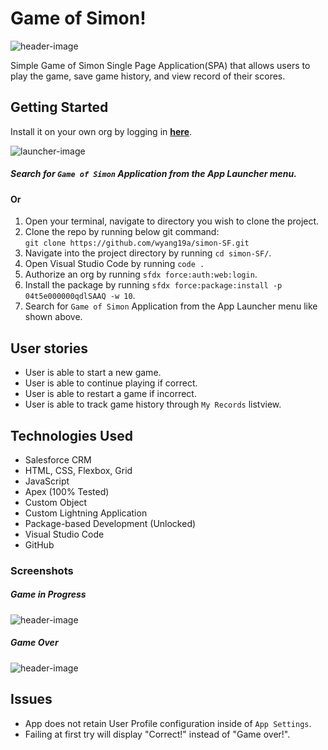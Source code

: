 # Game of Simon!
![header-image](https://imgur.com/NwTRiVm.png)

Simple Game of Simon Single Page Application(SPA) that allows users to play the game, save game history, and view record of their scores. 

## Getting Started
Install it on your own org by logging in **[here](https://login.salesforce.com/packaging/installPackage.apexp?p0=04t5e000000qdlSAAQ)**.  

![launcher-image](https://imgur.com/iw5Jw4o.png)
##### Search for `Game of Simon` Application from the App Launcher menu.

#### Or

1. Open your terminal, navigate to directory you wish to clone the project.
2. Clone the repo by running below git command:  
`git clone https://github.com/wyang19a/simon-SF.git`
3. Navigate into the project directory by running `cd simon-SF/`.
4. Open Visual Studio Code by running `code .`
5. Authorize an org by running `sfdx force:auth:web:login`.
6. Install the package by running `sfdx force:package:install -p 04t5e000000qdlSAAQ -w 10`.
7. Search for `Game of Simon` Application from the App Launcher menu like shown above.

## User stories
- User is able to start a new game.
- User is able to continue playing if correct.
- User is able to restart a game if incorrect.
- User is able to track game history through `My Records` listview.

## Technologies Used
- Salesforce CRM
- HTML, CSS, Flexbox, Grid
- JavaScript
- Apex (100% Tested)
- Custom Object
- Custom Lightning Application
- Package-based Development (Unlocked)
- Visual Studio Code
- GitHub

### Screenshots  
##### Game in Progress
![header-image](https://imgur.com/RieFRMM.png)

##### Game Over
![header-image](https://imgur.com/1GWsVPi.png)

## Issues
- App does not retain User Profile configuration inside of `App Settings`.
- Failing at first try will display "Correct!" instead of "Game over!".
